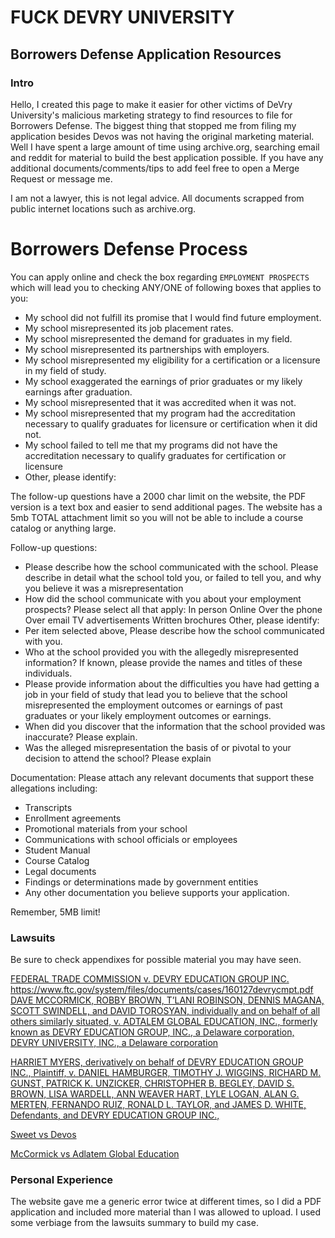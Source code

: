 # FUCK DEVRY UNIVERSITY
## Borrowers Defense Application Resources
### Intro
Hello, I created this page to make it easier for other victims of DeVry University's malicious marketing strategy to find resources to file for Borrowers Defense. The biggest thing that stopped me from filing my application besides Devos was not having the original marketing material. Well I have spent a large amount of time using archive.org, searching email and reddit for material to build the best application possible. If you have any additional documents/comments/tips to add feel free to open a Merge Request or message me.

I am not a lawyer, this is not legal advice. All documents scrapped from public internet locations such as archive.org.

# Borrowers Defense Process

You can apply online and check the box regarding `EMPLOYMENT PROSPECTS` which will lead you to checking ANY/ONE of following boxes that applies to you:
* My school did not fulfill its promise that I would find future employment.
* My school misrepresented its job placement rates.
* My school misrepresented the demand for graduates in my field.
* My school misrepresented its partnerships with employers.
* My school misrepresented my eligibility for a certification or a licensure in my field of study.
* My school exaggerated the earnings of prior graduates or my likely earnings after graduation.
* My school misrepresented that it was accredited when it was not.
* My school misrepresented that my program had the accreditation necessary to qualify graduates for licensure or certification when it did not.
* My school failed to tell me that my programs did not have the accreditation necessary to qualify graduates for certification or licensure
* Other, please identify:

The follow-up questions have a 2000 char limit on the website, the PDF version is a text box and easier to send additional pages. The website has a 5mb TOTAL attachment limit so you will not be able to include a course catalog or anything large.

Follow-up questions:
* Please describe how the school communicated with the school. Please describe in detail what the school told you, or failed to tell you, and why you believe it was a misrepresentation
* How did the school communicate with you about your employment prospects? Please select all that apply:
  In person
  Online
  Over the phone
  Over email
  TV advertisements
  Written brochures
  Other, please identify:
* Per item selected above, Please describe how the school communicated with you.
* Who at the school provided you with the allegedly misrepresented information? If known, please provide the names and titles of these individuals.
* Please provide information about the difficulties you have had getting a job in your field of study that lead you to believe that the school misrepresented the employment outcomes or earnings of past graduates or your likely employment outcomes or earnings.
* When did you discover that the information that the school provided was inaccurate? Please explain.
* Was the alleged misrepresentation the basis of or pivotal to your decision to attend the school? Please explain


Documentation: Please attach any relevant documents that support these allegations including:
* Transcripts
* Enrollment agreements
* Promotional materials from your school
* Communications with school officials or employees
* Student Manual
* Course Catalog
* Legal documents
* Findings or determinations made by government entities
* Any other documentation you believe supports your application.

Remember, 5MB limit!

### Lawsuits
Be sure to check appendixes for possible material you may have seen.

[FEDERAL TRADE COMMISSION v. DEVRY EDUCATION GROUP INC. https://www.ftc.gov/system/files/documents/cases/160127devrycmpt.pdf
DAVE MCCORMICK, ROBBY BROWN, T’LANI ROBINSON, DENNIS MAGANA, SCOTT SWINDELL, and DAVID TOROSYAN, individually and on behalf of all others similarly situated,
v.
ADTALEM GLOBAL EDUCATION, INC., formerly known as DEVRY EDUCATION GROUP, INC., a Delaware corporation, DEVRY UNIVERSITY, INC., a Delaware
corporation](https://www.devryuniversitysettlement.com/home/400/DocumentHandler?docPath=/Documents/2020_05_11_McCormick_v_DeVry_TAC_updated.pdf)

[HARRIET MYERS, derivatively on behalf
of DEVRY EDUCATION GROUP INC.,
Plaintiff,
v.
DANIEL HAMBURGER, TIMOTHY J.
WIGGINS, RICHARD M. GUNST,
PATRICK K. UNZICKER,
CHRISTOPHER B. BEGLEY, DAVID S.
BROWN, LISA WARDELL, ANN
WEAVER HART, LYLE LOGAN, ALAN
G. MERTEN, FERNANDO RUIZ,
RONALD L. TAYLOR, and JAMES D.
WHITE,
Defendants,
and
DEVRY EDUCATION GROUP INC.,](https://www.courthousenews.com/wp-content/uploads/2017/01/devry.pdf)

[Sweet vs Devos](https://casetext.com/case/sweet-v-devos-2)

[McCormick vs Adlatem Global Education](https://www.devryuniversitysettlement.com/home/documents/)

### Personal Experience
The website gave me a generic error twice at different times, so I did a PDF application and included more material than I was allowed to upload. I used some verbiage from the lawsuits summary to build my case. 